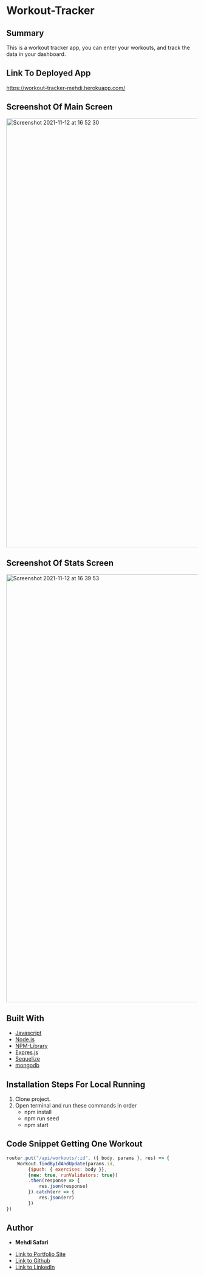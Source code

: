 # Workout-Tracker

## Summary
This is a workout tracker app, you can enter your workouts, and track the data in your dashboard.

## Link To Deployed App
https://workout-tracker-mehdi.herokuapp.com/

## Screenshot Of Main Screen
<img width="1128" alt="Screenshot 2021-11-12 at 16 52 30" src="https://user-images.githubusercontent.com/75599021/141599329-730bcd1b-8635-4df4-8464-d57625ec2d5e.png">

## Screenshot Of Stats Screen
<img width="1126" alt="Screenshot 2021-11-12 at 16 39 53" src="https://user-images.githubusercontent.com/75599021/141599333-77d24435-3c23-4b8f-ab2b-662f38266a6e.png">

## Built With
* [Javascript](https://developer.mozilla.org/en-US/docs/Web/JavaScript)
* [Node.js](https://nodejs.org/en/docs/)
* [NPM-Library](https://docs.npmjs.com/)
* [Expres.js](https://expressjs.com/)
* [Sequelize](https://sequelize.org/master/index.html)
* [mongodb](https://www.mongodb.com/)

## Installation Steps For Local Running
1. Clone project.
2. Open terminal and run these commands in order
    - npm install
    - npm run seed
    - npm start

## Code Snippet Getting One Workout
```javascript
router.put("/api/workouts/:id", ({ body, params }, res) => {
    Workout.findByIdAndUpdate(params.id, 
        {$push: { exercises: body }}, 
        {new: true, runValidators: true})
        .then(response => {
            res.json(response)
        }).catch(err => {
            res.json(err)
        })
})

```

## Author

* **Mehdi Safari**

- [Link to Portfolio Site](https://mehdisafari77.github.io/Basic-Bio/)
- [Link to Github](https://github.com/mehdisafari77)
- [Link to LinkedIn](https://www.linkedin.com/in/mehdi-safari-992799142/)
